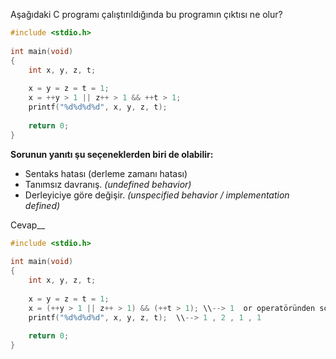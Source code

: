 Aşağıdaki C programı çalıştırıldığında bu programın çıktısı ne olur?

```C
#include <stdio.h>
 
int main(void)
{
	int x, y, z, t;
 
	x = y = z = t = 1;
	x = ++y > 1 || z++ > 1 && ++t > 1;
	printf("%d%d%d%d", x, y, z, t);
 
	return 0;
}
```


__Sorunun yanıtı şu seçeneklerden biri de olabilir:__</br>
+ Sentaks hatası (derleme zamanı hatası)
+ Tanımsız davranış. _(undefined behavior)_
+ Derleyiciye göre değişir. _(unspecified behavior / implementation defined)_

Cevap__

```C
#include <stdio.h>
 
int main(void)
{
	int x, y, z, t;
 
	x = y = z = t = 1;
	x = (++y > 1 || z++ > 1) && (++t > 1); \\--> 1  or operatöründen sonra short ciruit behavior.
	printf("%d%d%d%d", x, y, z, t);  \\--> 1 , 2 , 1 , 1
 
	return 0;
}
```